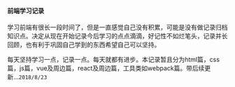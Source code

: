 #### 前端学习记录
  学习前端有很长一段时间了，但是一直感觉自己没有积累，可能是没有做记录归档知识点。决定从现在开始记录今后学习的点点滴滴，好记性不如烂笔头，记录并长回顾，也有利于巩固自己学到的东西希望自己可以坚持。  
  
  每天坚持学习一点，记录一点。每天就都有进步。本记录暂且分为html篇，css篇，js篇，vue及周边篇，react及周边篇，工具类如webpack篇。带后续更新...`2018/8/23`